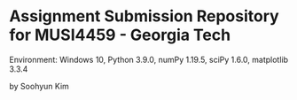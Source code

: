 # Assignment Submission Repository for MUSI4459 - Georgia Tech

Environment: Windows 10, Python 3.9.0, numPy 1.19.5, sciPy 1.6.0, matplotlib 3.3.4 

by Soohyun Kim
